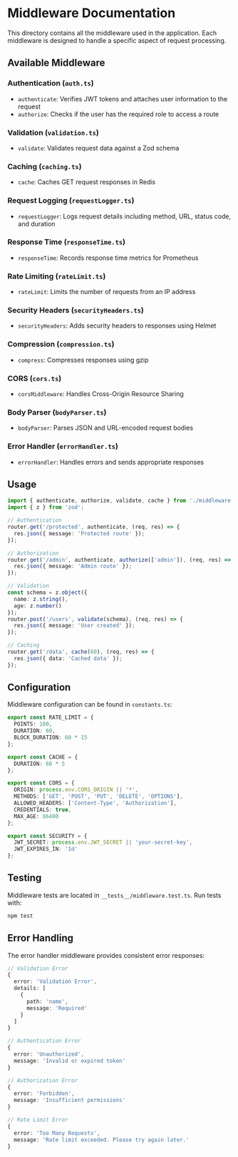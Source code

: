 # Middleware Documentation

This directory contains all the middleware used in the application. Each middleware is designed to handle a specific aspect of request processing.

## Available Middleware

### Authentication (`auth.ts`)
- `authenticate`: Verifies JWT tokens and attaches user information to the request
- `authorize`: Checks if the user has the required role to access a route

### Validation (`validation.ts`)
- `validate`: Validates request data against a Zod schema

### Caching (`caching.ts`)
- `cache`: Caches GET request responses in Redis

### Request Logging (`requestLogger.ts`)
- `requestLogger`: Logs request details including method, URL, status code, and duration

### Response Time (`responseTime.ts`)
- `responseTime`: Records response time metrics for Prometheus

### Rate Limiting (`rateLimit.ts`)
- `rateLimit`: Limits the number of requests from an IP address

### Security Headers (`securityHeaders.ts`)
- `securityHeaders`: Adds security headers to responses using Helmet

### Compression (`compression.ts`)
- `compress`: Compresses responses using gzip

### CORS (`cors.ts`)
- `corsMiddleware`: Handles Cross-Origin Resource Sharing

### Body Parser (`bodyParser.ts`)
- `bodyParser`: Parses JSON and URL-encoded request bodies

### Error Handler (`errorHandler.ts`)
- `errorHandler`: Handles errors and sends appropriate responses

## Usage

```typescript
import { authenticate, authorize, validate, cache } from './middleware';
import { z } from 'zod';

// Authentication
router.get('/protected', authenticate, (req, res) => {
  res.json({ message: 'Protected route' });
});

// Authorization
router.get('/admin', authenticate, authorize(['admin']), (req, res) => {
  res.json({ message: 'Admin route' });
});

// Validation
const schema = z.object({
  name: z.string(),
  age: z.number()
});
router.post('/users', validate(schema), (req, res) => {
  res.json({ message: 'User created' });
});

// Caching
router.get('/data', cache(60), (req, res) => {
  res.json({ data: 'Cached data' });
});
```

## Configuration

Middleware configuration can be found in `constants.ts`:

```typescript
export const RATE_LIMIT = {
  POINTS: 100,
  DURATION: 60,
  BLOCK_DURATION: 60 * 15
};

export const CACHE = {
  DURATION: 60 * 5
};

export const CORS = {
  ORIGIN: process.env.CORS_ORIGIN || '*',
  METHODS: ['GET', 'POST', 'PUT', 'DELETE', 'OPTIONS'],
  ALLOWED_HEADERS: ['Content-Type', 'Authorization'],
  CREDENTIALS: true,
  MAX_AGE: 86400
};

export const SECURITY = {
  JWT_SECRET: process.env.JWT_SECRET || 'your-secret-key',
  JWT_EXPIRES_IN: '1d'
};
```

## Testing

Middleware tests are located in `__tests__/middleware.test.ts`. Run tests with:

```bash
npm test
```

## Error Handling

The error handler middleware provides consistent error responses:

```typescript
// Validation Error
{
  error: 'Validation Error',
  details: [
    {
      path: 'name',
      message: 'Required'
    }
  ]
}

// Authentication Error
{
  error: 'Unauthorized',
  message: 'Invalid or expired token'
}

// Authorization Error
{
  error: 'Forbidden',
  message: 'Insufficient permissions'
}

// Rate Limit Error
{
  error: 'Too Many Requests',
  message: 'Rate limit exceeded. Please try again later.'
}
``` 